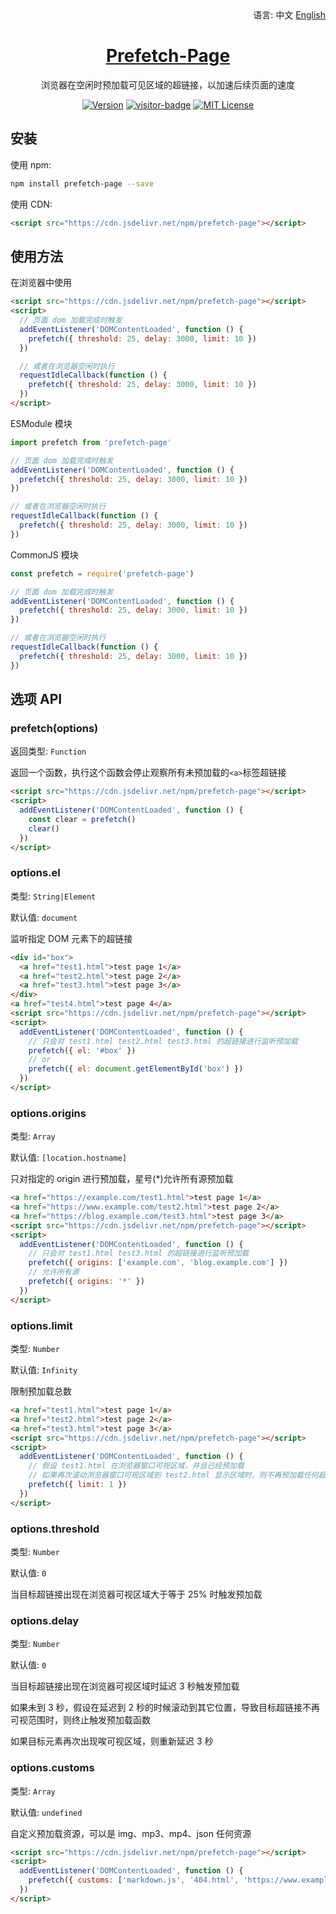 <div align="right">
  语言:
  中文
  <a title="English" href="/README_EN.md">English</a>
</div>

<h1 align="center"><a href="https://github.com/Lete114/Prefetch-Page" target="_blank">Prefetch-Page</a></h1>
<p align="center">浏览器在空闲时预加载可见区域的超链接，以加速后续页面的速度</p>

<p align="center">
    <a href="https://github.com/Lete114/Prefetch-Page/releases/"><img src="https://img.shields.io/npm/v/prefetch-page?logo=npm" alt="Version"></a>
    <a href="https://github.com/Lete114/visitor-badge"><img src="https://visitor_badge.deta.dev/?pageID=github.lete114.prefetch-page" alt="visitor-badge"></a>
    <a href="https://github.com/Lete114/Prefetch-Page/blob/master/LICENSE"><img src="https://img.shields.io/npm/l/prefetch-page?color=FF5531" alt="MIT License"></a>
</p>

## 安装

使用 npm:

```bash
npm install prefetch-page --save
```

使用 CDN:

```html
<script src="https://cdn.jsdelivr.net/npm/prefetch-page"></script>
```

## 使用方法

在浏览器中使用

```html
<script src="https://cdn.jsdelivr.net/npm/prefetch-page"></script>
<script>
  // 页面 dom 加载完成时触发
  addEventListener('DOMContentLoaded', function () {
    prefetch({ threshold: 25, delay: 3000, limit: 10 })
  })

  // 或者在浏览器空闲时执行
  requestIdleCallback(function () {
    prefetch({ threshold: 25, delay: 3000, limit: 10 })
  })
</script>
```

ESModule 模块

```js
import prefetch from 'prefetch-page'

// 页面 dom 加载完成时触发
addEventListener('DOMContentLoaded', function () {
  prefetch({ threshold: 25, delay: 3000, limit: 10 })
})

// 或者在浏览器空闲时执行
requestIdleCallback(function () {
  prefetch({ threshold: 25, delay: 3000, limit: 10 })
})
```

CommonJS 模块

```js
const prefetch = require('prefetch-page')

// 页面 dom 加载完成时触发
addEventListener('DOMContentLoaded', function () {
  prefetch({ threshold: 25, delay: 3000, limit: 10 })
})

// 或者在浏览器空闲时执行
requestIdleCallback(function () {
  prefetch({ threshold: 25, delay: 3000, limit: 10 })
})
```

## 选项 API

### prefetch(options)

返回类型: `Function`

返回一个函数，执行这个函数会停止观察所有未预加载的`<a>`标签超链接

```html
<script src="https://cdn.jsdelivr.net/npm/prefetch-page"></script>
<script>
  addEventListener('DOMContentLoaded', function () {
    const clear = prefetch()
    clear()
  })
</script>
```

### options.el

类型: `String|Element`

默认值: `document`

监听指定 DOM 元素下的超链接

```html
<div id="box">
  <a href="test1.html">test page 1</a>
  <a href="test2.html">test page 2</a>
  <a href="test3.html">test page 3</a>
</div>
<a href="test4.html">test page 4</a>
<script src="https://cdn.jsdelivr.net/npm/prefetch-page"></script>
<script>
  addEventListener('DOMContentLoaded', function () {
    // 只会对 test1.html test2.html test3.html 的超链接进行监听预加载
    prefetch({ el: '#box' })
    // or
    prefetch({ el: document.getElementById('box') })
  })
</script>
```

### options.origins

类型: `Array`

默认值: `[location.hostname]`

只对指定的 origin 进行预加载，星号(\*)允许所有源预加载

```html
<a href="https://example.com/test1.html">test page 1</a>
<a href="https://www.example.com/test2.html">test page 2</a>
<a href="https://blog.example.com/test3.html">test page 3</a>
<script src="https://cdn.jsdelivr.net/npm/prefetch-page"></script>
<script>
  addEventListener('DOMContentLoaded', function () {
    // 只会对 test1.html test3.html 的超链接进行监听预加载
    prefetch({ origins: ['example.com', 'blog.example.com'] })
    // 允许所有源
    prefetch({ origins: '*' })
  })
</script>
```

### options.limit

类型: `Number`

默认值: `Infinity`

限制预加载总数

```html
<a href="test1.html">test page 1</a>
<a href="test2.html">test page 2</a>
<a href="test3.html">test page 3</a>
<script src="https://cdn.jsdelivr.net/npm/prefetch-page"></script>
<script>
  addEventListener('DOMContentLoaded', function () {
    // 假设 test1.html 在浏览器窗口可视区域，并且已经预加载
    // 如果再次滚动浏览器窗口可视区域到 test2.html 显示区域时，则不再预加载任何超链接，已超出限制
    prefetch({ limit: 1 })
  })
</script>
```

### options.threshold

类型: `Number`

默认值: `0`

当目标超链接出现在浏览器可视区域大于等于 25% 时触发预加载

### options.delay

类型: `Number`

默认值: `0`

当目标超链接出现在浏览器可视区域时延迟 3 秒触发预加载

如果未到 3 秒，假设在延迟到 2 秒的时候滚动到其它位置，导致目标超链接不再可视范围时，则终止触发预加载函数

如果目标元素再次出现唉可视区域，则重新延迟 3 秒

### options.customs

类型: `Array`

默认值: `undefined`

自定义预加载资源，可以是 img、mp3、mp4、json 任何资源

```html
<script src="https://cdn.jsdelivr.net/npm/prefetch-page"></script>
<script>
  addEventListener('DOMContentLoaded', function () {
    prefetch({ customs: ['markdown.js', '404.html', 'https://www.example.com'] })
  })
</script>
```
